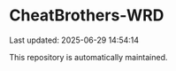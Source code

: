 # CheatBrothers-WRD

Last updated: 2025-06-29 14:54:14

This repository is automatically maintained.
